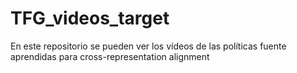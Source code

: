 # TFG_videos_target
En este repositorio se pueden ver los vídeos de las políticas fuente aprendidas para cross-representation alignment
